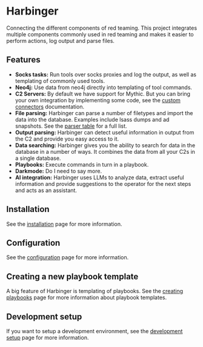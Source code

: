 # Harbinger

Connecting the different components of red teaming. This project integrates multiple components commonly used in red teaming and makes it easier to perform actions, log output and parse files.

## Features

- **Socks tasks:** Run tools over socks proxies and log the output, as well as templating of commonly used tools.
- **Neo4j:** Use data from neo4j directly into templating of tool commands.
- **C2 Servers:** By default we have support for Mythic. But you can bring your own integration by implementing some code, see the [custom connectors](docs/custom_connector.md) documentation.
- **File parsing:** Harbinger can parse a number of filetypes and import the data into the database. Examples include lsass dumps and ad snapshots. See the [parser table](docs/parsers.md) for a full list.
- **Output parsing:** Harbinger can detect useful information in output from the C2 and provide you easy access to it.
- **Data searching:** Harbinger gives you the ability to search for data in the database in a number of ways. It combines the data from all your C2s in a single database.
- **Playbooks:** Execute commands in turn in a playbook.
- **Darkmode:** Do I need to say more.
- **AI integration:** Harbinger uses LLMs to analyze data, extract useful information and provide suggestions to the operator for the next steps and acts as an assistant.

## Installation
See the [installation](docs/harbinger_installation.md) page for more information.

## Configuration
See the [configuration](docs/configuration.md) page for more information.

## Creating a new playbook template
A big feature of Harbinger is templating of playbooks. See the [creating playbooks](docs/creating_playbooks.md) page for more information about playbook templates.

## Development setup
If you want to setup a development environment, see the [development setup](docs/development_setup.md) page for more information.
